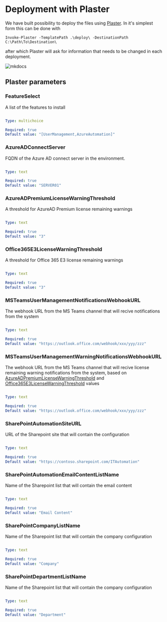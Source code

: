 ﻿# Deployment with Plaster

We have built possibility to deploy the files using [Plaster](https://github.com/PowerShell/Plaster). In it's simplest form this can be done with

```Invoke-Plaster -TemplatePath .\deploy\ -DestinationPath C:\Path\To\Destination\```

after which Plaster will ask for information that needs to be changed in each deployment.

![mkdocs](../img/plaster_demo.gif)

## Plaster parameters

### FeatureSelect

A list of the features to install

```yaml

Type: multichoice

Required: true
Default value: "[UserManagement,AzureAutomation]"

```

### AzureADConnectServer

FQDN of the Azure AD connect server in the environment.

```yaml

Type: text

Required: true
Default value: "SERVER01"

```

### AzureADPremiumLicenseWarningThreshold

A threshold for AzureAD Premium license remaining warnings

```yaml

Type: text

Required: true
Default value: "3"

```

### Office365E3LicenseWarningThreshold

A threshold for Office 365 E3 license remaining warnings

```yaml

Type: text

Required: true
Default value: "3"

```

### MSTeamsUserManagementNotificationsWebhookURL

The webhook URL from the MS Teams channel that will recive notifications from the system

```yaml

Type: text

Required: true
Default value: "https://outlook.office.com/webhook/xxx/yyy/zzz"

```

### MSTeamsUserManagementWarningNotificationsWebhookURL

The webhook URL from the MS Teams channel that will recive license remaining warning notifications from the system, based on [AzureADPremiumLicenseWarningThreshold](###AzureADPremiumLicenseWarningThreshold) and [Office365E3LicenseWarningThreshold](###Office365E3LicenseWarningThreshold) values

```yaml

Type: text

Required: true
Default value: "https://outlook.office.com/webhook/xxx/yyy/zzz"

```

### SharePointAutomationSiteURL

URL of the Sharepoint site that will contain the configuration

```yaml

Type: text

Required: true
Default value: "https://contoso.sharepoint.com/ITAutomation"

```

### SharePointAutomationEmailContentListName

Name of the Sharepoint list that will contain the email content

```yaml

Type: text

Required: true
Default value: "Email Content"

```

### SharePointCompanyListName

Name of the Sharepoint list that will contain the company configuration

```yaml

Type: text

Required: true
Default value: "Company"

```

### SharePointDepartmentListName

Name of the Sharepoint list that will contain the company configuration

```yaml

Type: text

Required: true
Default value: "Department"

```